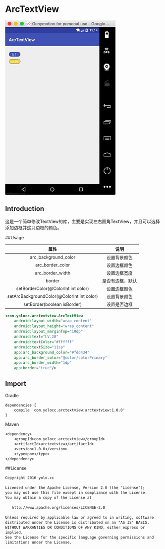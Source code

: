 # ArcTextView

![image](./images/arcTextView.jpeg)

## Introduction
这是一个简单修改TextView的库，主要是实现左右圆角TextView，并且可以选择添加边框并这只边框的颜色。

##Usage

|                    属性                    |    说明    |
| :--------------------------------------: | :------: |
|           arc_background_color           |  设置背景颜色  |
|             arc_border_color             |  设置边框颜色  |
|             arc_border_width             |  设置边框宽度  |
|                  border                  | 是否有边框，默认 |
|   setBorderColor(@ColorInt int color)    |  设置边框颜色  |
| setArcBackgroundColor(@ColorInt int color) |  设置背景颜色  |
| setBorder(boolean isBorder) | 设置是否边框 |

```xml
<com.yolocc.arctextview.ArcTextView
    android:layout_width="wrap_content"
    android:layout_height="wrap_content"
    android:layout_marginTop="10dp"
    android:text="LV.20"
    android:textColor="#ffffff"
    android:textSize="11sp"
    app:arc_background_color="#fdd434"
    app:arc_border_color="@color/colorPrimary"
    app:arc_border_width="1dp"
    app:border="true"/>
```

## Import

Gradle

    dependencies {
        compile 'com.yolocc.arctextview:arctextview:1.0.0'
    }

Maven

    <dependency>
        <groupId>com.yolocc.arctextview</groupId>
        <artifactId>arctextview</artifactId>
        <version>1.0.0</version>
        <type>pom</type>
    </dependency>    

##License

	Copyright 2016 yolo.cc

    Licensed under the Apache License, Version 2.0 (the "License");
    you may not use this file except in compliance with the License.
    You may obtain a copy of the License at
    
       http://www.apache.org/licenses/LICENSE-2.0
    
    Unless required by applicable law or agreed to in writing, software
    distributed under the License is distributed on an "AS IS" BASIS,
    WITHOUT WARRANTIES OR CONDITIONS OF ANY KIND, either express or implied.
    See the License for the specific language governing permissions and
    limitations under the License.
